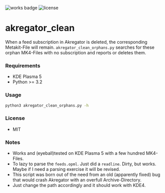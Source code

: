 ![works badge](https://img.shields.io/badge/works-for_me-brightgreen.svg)
![license](http://img.shields.io/badge/license-MIT-blue.svg?link=http://opensource.org/licenses/MIT)
# akregator_clean

When a feed subscription in Akregator is deleted, the corresponding Metakit-File will remain. `akregator_clean_orphans.py` searches for these orphan MK4-Files with no subscription and reports or deletes them.

### Requirements
* KDE Plasma 5
* Python >= 3.2

### Usage
```bash
python3 akregator_clean_orphans.py -h
```

### License
* MIT

### Notes
* Works and (eyeball)tested on KDE Plasma 5 with a few hundred MK4-Files.
* To lazy to parse the ```feeds.opml```. Just did a ```readline```. Dirty, but works. Maybe if I need a parsing exercise it will be revised.
* This script was born out of the need from an old (apparently fixed) bug that would crash Akregator with an overfull Archive-Directory.
* Just change the path accordingly and it should work with KDE4.